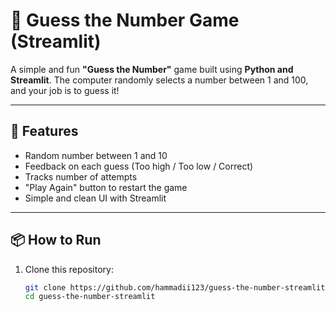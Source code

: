 # 🎯 Guess the Number Game (Streamlit)

A simple and fun **"Guess the Number"** game built using **Python and Streamlit**. The computer randomly selects a number between 1 and 100, and your job is to guess it!

---

## 🚀 Features

- Random number between 1 and 10
- Feedback on each guess (Too high / Too low / Correct)
- Tracks number of attempts
- "Play Again" button to restart the game
- Simple and clean UI with Streamlit

---

## 📦 How to Run

1. Clone this repository:
   ```bash
   git clone https://github.com/hammadii123/guess-the-number-streamlit.git
   cd guess-the-number-streamlit
